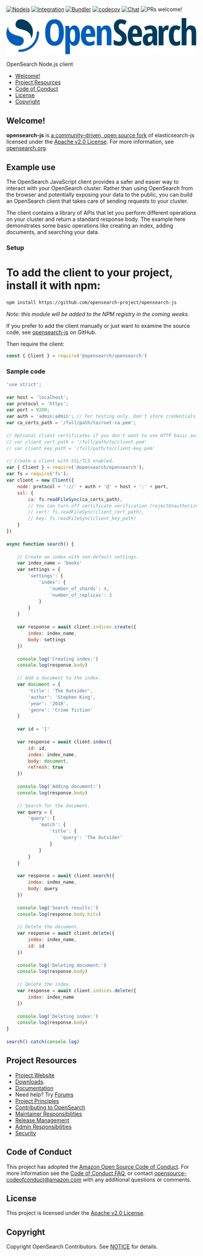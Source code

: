 [![Nodejs](https://github.com/opensearch-project/opensearch-js/actions/workflows/nodejs.yml/badge.svg)](https://github.com/opensearch-project/opensearch-js/actions/workflows/nodejs.yml)
[![Integration](https://github.com/opensearch-project/opensearch-js/actions/workflows/integration.yml/badge.svg)](https://github.com/opensearch-project/opensearch-js/actions/workflows/integration.yml)
[![Bundler](https://github.com/opensearch-project/opensearch-js/actions/workflows/bundler.yml/badge.svg)](https://github.com/opensearch-project/opensearch-js/actions/workflows/bundler.yml)
[![codecov](https://codecov.io/gh/opensearch-project/opensearch-js/branch/main/graph/badge.svg?token=1qbAgj1DnX)](https://codecov.io/gh/opensearch-project/opensearch-js)
[![Chat](https://img.shields.io/badge/chat-on%20forums-blue)](https://discuss.opendistrocommunity.dev/c/clients/)
![PRs welcome!](https://img.shields.io/badge/PRs-welcome!-success)

![OpenSearch logo](OpenSearch.svg)

OpenSearch Node.js client

- [Welcome!](#welcome)
- [Project Resources](#project-resources)
- [Code of Conduct](#code-of-conduct)
- [License](#license)
- [Copyright](#copyright)

## Welcome!

**opensearch-js** is [a community-driven, open source fork](https://aws.amazon.com/blogs/opensource/introducing-opensearch/) of elasticsearch-js licensed under the [Apache v2.0 License](LICENSE.txt). For more information, see [opensearch.org](https://opensearch.org/).

## Example use
The OpenSearch JavaScript client provides a safer and easier way to interact with your OpenSearch cluster. Rather than using OpenSearch from the browser and potentially exposing your data to the public, you can build an OpenSearch client that takes care of sending requests to your cluster.

The client contains a library of APIs that let you perform different operations on your cluster and return a standard response body. The example here demonstrates some basic operations like creating an index, adding documents, and searching your data.


### Setup

# To add the client to your project, install it with npm:

```bash
npm install https://github.com/opensearch-project/opensearch-js
```

_Note: this module will be added to the NPM registry in the coming weeks._



If you prefer to add the client manually or just want to examine the source code, see [opensearch-js](https://github.com/opensearch-project/opensearch-js) on GitHub.

Then require the client:

```javascript
const { Client } = require('@opensearch/opensearch')
```


### Sample code

```javascript
'use strict';

var host = 'localhost';
var protocol = 'https';
var port = 9200;
var auth = 'admin:admin'; // For testing only. Don't store credentials in code.
var ca_certs_path = '/full/path/to/root-ca.pem';

// Optional client certificates if you don't want to use HTTP basic authentication.
// var client_cert_path = '/full/path/to/client.pem'
// var client_key_path = '/full/path/to/client-key.pem'

// Create a client with SSL/TLS enabled.
var { Client } = require('@opensearch/opensearch');
var fs = require('fs');
var client = new Client({
    node: protocol + '://' + auth + '@' + host + ':' + port,
    ssl: {
        ca: fs.readFileSync(ca_certs_path),
        // You can turn off certificate verification (rejectUnauthorized: false) if you're using self-signed certificates with a hostname mismatch.
        // cert: fs.readFileSync(client_cert_path),
        // key: fs.readFileSync(client_key_path)
    }
})

async function search() {

    // Create an index with non-default settings.
    var index_name = 'books'
    var settings = {
        'settings': {
            'index': {
                'number_of_shards': 4,
                'number_of_replicas': 3
            }
        }
    }

    var response = await client.indices.create({
        index: index_name,
        body: settings
    })

    console.log('Creating index:')
    console.log(response.body)

    // Add a document to the index.
    var document = {
        'title': 'The Outsider',
        'author': 'Stephen King',
        'year': '2018',
        'genre': 'Crime fiction'
    }

    var id = '1'

    var response = await client.index({
        id: id,
        index: index_name,
        body: document,
        refresh: true
    })

    console.log('Adding document:')
    console.log(response.body)

    // Search for the document.
    var query = {
        'query': {
            'match': {
                'title': {
                    'query': 'The Outsider'
                }
            }
        }
    }

    var response = await client.search({
        index: index_name,
        body: query
    })

    console.log('Search results:')
    console.log(response.body.hits)

    // Delete the document.
    var response = await client.delete({
        index: index_name,
        id: id
    })

    console.log('Deleting document:')
    console.log(response.body)

    // Delete the index.
    var response = await client.indices.delete({
        index: index_name
    })

    console.log('Deleting index:')
    console.log(response.body)
}

search().catch(console.log)
```

## Project Resources

* [Project Website](https://opensearch.org/)
* [Downloads](https://opensearch.org/downloads.html).
* [Documentation](https://opensearch.org/docs/)
* Need help? Try [Forums](https://discuss.opendistrocommunity.dev/)
* [Project Principles](https://opensearch.org/#principles)
* [Contributing to OpenSearch](CONTRIBUTING.md)
* [Maintainer Responsibilities](MAINTAINERS.md)
* [Release Management](RELEASING.md)
* [Admin Responsibilities](ADMINS.md)
* [Security](SECURITY.md)


## Code of Conduct

This project has adopted the [Amazon Open Source Code of Conduct](CODE_OF_CONDUCT.md). For more information see the [Code of Conduct FAQ](https://aws.github.io/code-of-conduct-faq), or contact [opensource-codeofconduct@amazon.com](mailto:opensource-codeofconduct@amazon.com) with any additional questions or comments.


## License

This project is licensed under the [Apache v2.0 License](LICENSE.txt).

## Copyright

Copyright OpenSearch Contributors. See [NOTICE](NOTICE.txt) for details.
